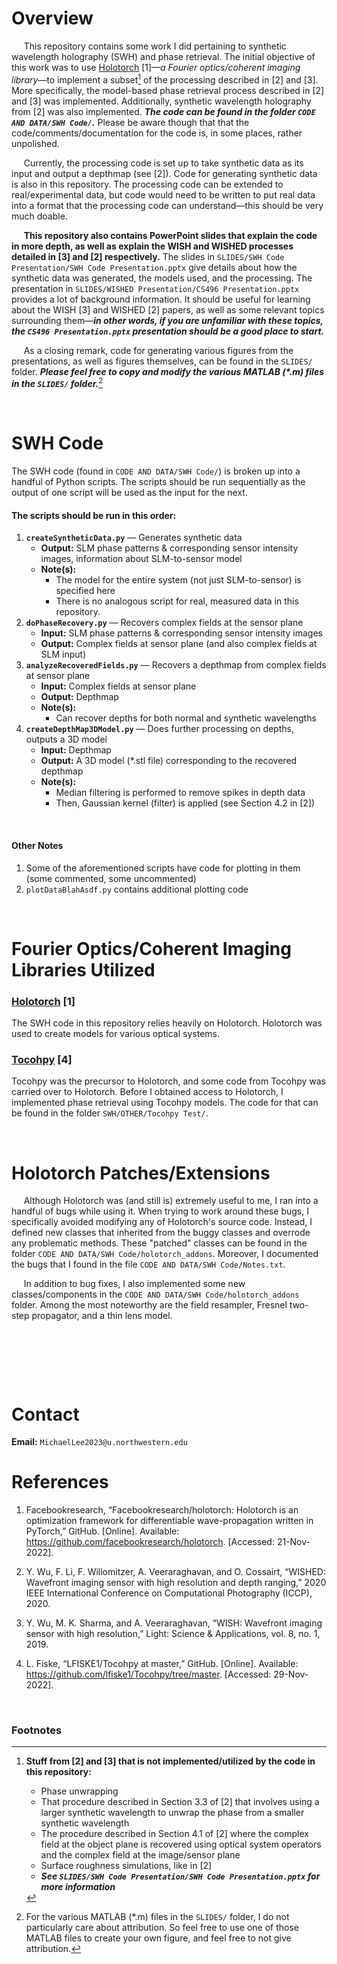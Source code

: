 # Overview

&nbsp;&nbsp;&nbsp;&nbsp;&nbsp;This repository contains some work I did pertaining to synthetic wavelength holography (SWH) and phase retrieval.  The initial objective of this work was to use [Holotorch](https://github.com/facebookresearch/holotorch) [1]—*a Fourier optics/coherent imaging library*—to implement a subset[^1] of the processing described in [2] and [3].  More specifically, the model-based phase retrieval process described in [2] and [3] was implemented.  Additionally, synthetic wavelength holography from [2] was also implemented.  **_The code can be found in the folder ```CODE AND DATA/SWH Code/```._**  Please be aware though that that the code/comments/documentation for the code is, in some places, rather unpolished.

&nbsp;&nbsp;&nbsp;&nbsp;&nbsp;Currently, the processing code is set up to take synthetic data as its input and output a depthmap (see [2]).  Code for generating synthetic data is also in this repository.  The processing code can be extended to real/experimental data, but code would need to be written to put real data into a format that the processing code can understand—this should be very much doable.

&nbsp;&nbsp;&nbsp;&nbsp;&nbsp;**This repository also contains PowerPoint slides that explain the code in more depth, as well as explain the WISH and WISHED processes detailed in [3] and [2] respectively.**  The slides in ```SLIDES/SWH Code Presentation/SWH Code Presentation.pptx``` give details about how the synthetic data was generated, the models used, and the processing.  The presentation in ```SLIDES/WISHED Presentation/CS496 Presentation.pptx``` provides a lot of background information.  It should be useful for learning about the WISH [3] and WISHED [2] papers, as well as some relevant topics surrounding them—**_in other words, if you are unfamiliar with these topics, the ```CS496 Presentation.pptx``` presentation should be a good place to start._**

&nbsp;&nbsp;&nbsp;&nbsp;&nbsp;As a closing remark, code for generating various figures from the presentations, as well as figures themselves, can be found in the ```SLIDES/``` folder.  **_Please feel free to copy and modify the various MATLAB (\*.m) files in the ```SLIDES/``` folder._**[^3]

&nbsp;

# SWH Code
The SWH code (found in ```CODE AND DATA/SWH Code/```) is broken up into a handful of Python scripts.  The scripts should be run sequentially as the output of one script will be used as the input for the next.

#### The scripts should be run in this order:
1. **```createSyntheticData.py```** — Generates synthetic data
   - **Output:** SLM phase patterns & corresponding sensor intensity images, information about SLM-to-sensor model
   - **Note(s):**
     - The model for the entire system (not just SLM-to-sensor) is specified here
     - There is no analogous script for real, measured data in this repository.
2. **```doPhaseRecovery.py```** — Recovers complex fields at the sensor plane
   - **Input:** SLM phase patterns & corresponding sensor intensity images
   - **Output:** Complex fields at sensor plane (and also complex fields at SLM input)
3. **```analyzeRecoveredFields.py```** — Recovers a depthmap from complex fields at sensor plane
   - **Input:** Complex fields at sensor plane
   - **Output:** Depthmap
   - **Note(s):**
     - Can recover depths for both normal and synthetic wavelengths
4. **```createDepthMap3DModel.py```** — Does further processing on depths, outputs a 3D model
   - **Input:** Depthmap
   - **Output:** A 3D model (\*.stl file) corresponding to the recovered depthmap
   - **Note(s):**
     - Median filtering is performed to remove spikes in depth data
     - Then, Gaussian kernel (filter) is applied (see Section 4.2 in [2])

&nbsp;
#### Other Notes
1. Some of the aforementioned scripts have code for plotting in them (some commented, some uncommented)
2. ```plotDataBlahAsdf.py``` contains additional plotting code

&nbsp;

# Fourier Optics/Coherent Imaging Libraries Utilized
### [Holotorch](https://github.com/facebookresearch/holotorch) [1]
The SWH code in this repository relies heavily on Holotorch.  Holotorch was used to create models for various optical systems.


### [Tocohpy](https://github.com/lfiske1/Tocohpy/tree/master) [4]
Tocohpy was the precursor to Holotorch, and some code from Tocohpy was carried over to Holotorch.  Before I obtained access to Holotorch, I implemented phase retrieval using Tocohpy models.  The code for that can be found in the folder ```SWH/OTHER/Tocohpy Test/```.

&nbsp;

# Holotorch Patches/Extensions
&nbsp;&nbsp;&nbsp;&nbsp;&nbsp;Although Holotorch was (and still is) extremely useful to me, I ran into a handful of bugs while using it.  When trying to work around these bugs, I specifically avoided modifying any of Holotorch's source code.  Instead, I defined new classes that inherited from the buggy classes and overrode any problematic methods.  These "patched" classes can be found in the folder ```CODE AND DATA/SWH Code/holotorch_addons```.  Moreover, I documented the bugs that I found in the file ```CODE AND DATA/SWH Code/Notes.txt```.

&nbsp;&nbsp;&nbsp;&nbsp;&nbsp;In addition to bug fixes, I also implemented some new classes/components in the ```CODE AND DATA/SWH Code/holotorch_addons``` folder.  Among the most noteworthy are the field resampler, Fresnel two-step propagator, and a thin lens model.

&nbsp;

&nbsp;

&nbsp;




# Contact
**Email:** ```MichaelLee2023@u.northwestern.edu```



# References

1.	Facebookresearch, “Facebookresearch/holotorch: Holotorch is an optimization framework for differentiable wave-propagation written in PyTorch,” GitHub. [Online]. Available: <https://github.com/facebookresearch/holotorch>. [Accessed: 21-Nov-2022].

2.	Y. Wu, F. Li, F. Willomitzer, A. Veeraraghavan, and O. Cossairt, “WISHED: Wavefront imaging sensor with high resolution and depth ranging,” 2020 IEEE International Conference on Computational Photography (ICCP), 2020.

3.	Y. Wu, M. K. Sharma, and A. Veeraraghavan, “WISH: Wavefront imaging sensor with high resolution,” Light: Science & Applications, vol. 8, no. 1, 2019.

4. L. Fiske, “LFISKE1/Tocohpy at master,” GitHub. [Online]. Available: <https://github.com/lfiske1/Tocohpy/tree/master>. [Accessed: 29-Nov-2022].

&nbsp;

### Footnotes
[^1]: **Stuff from [2] and [3] that is not implemented/utilized by the code in this repository:**
      - Phase unwrapping
      - That procedure described in Section 3.3 of [2] that involves using a larger synthetic wavelength to unwrap the phase from a smaller synthetic wavelength[^2]
      - The procedure described in Section 4.1 of [2] where the complex field at the object plane is recovered using optical system operators and the complex field at the image/sensor plane[^2]
      - Surface roughness simulations, like in [2]
      - **_See ```SLIDES/SWH Code Presentation/SWH Code Presentation.pptx``` for more information_**

[^2]: The code derives depths from phases at the sensor plane (as opposed to recovering the object plane fields like in [2]).

[^3]: For the various MATLAB (\*.m) files in the ```SLIDES/``` folder, I do not particularly care about attribution.  So feel free to use one of those MATLAB files to create your own figure, and feel free to not give attribution.
